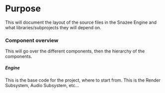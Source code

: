 # Purpose

This will document the layout of the source files in the Snazee Engine and what libraries/subprojects they will depend on.

### Component overview

This will go over the different components, then the hierarchy of the components.

##### Engine

This is the base code for the project, where to start from. This is the Render Subsystem, Audio Subsystem, etc...